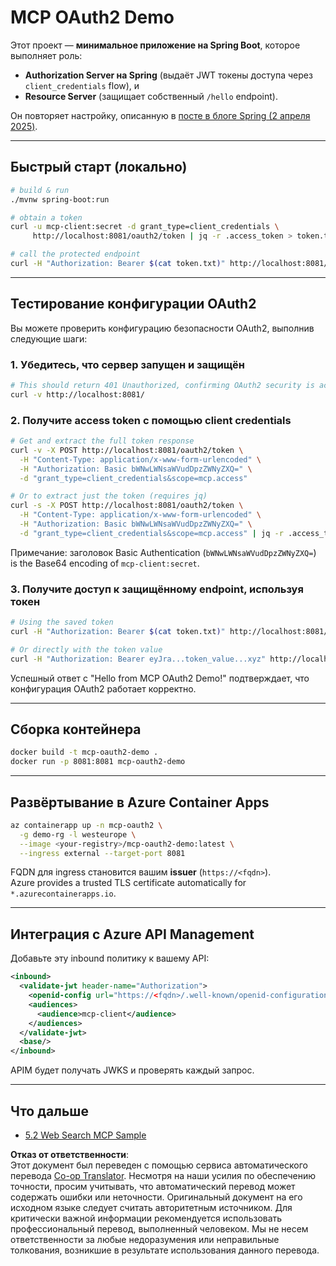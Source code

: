 <!--
CO_OP_TRANSLATOR_METADATA:
{
  "original_hash": "9dc0d1fc8ddcd9426558f0d200894951",
  "translation_date": "2025-06-02T11:55:11+00:00",
  "source_file": "05-AdvancedTopics/mcp-oauth2-demo/README.md",
  "language_code": "ru"
}
-->
# MCP OAuth2 Demo

Этот проект — **минимальное приложение на Spring Boot**, которое выполняет роль:

* **Authorization Server на Spring** (выдаёт JWT токены доступа через `client_credentials` flow), и  
* **Resource Server** (защищает собственный `/hello` endpoint).

Он повторяет настройку, описанную в [посте в блоге Spring (2 апреля 2025)](https://spring.io/blog/2025/04/02/mcp-server-oauth2).

---

## Быстрый старт (локально)

```bash
# build & run
./mvnw spring-boot:run

# obtain a token
curl -u mcp-client:secret -d grant_type=client_credentials \
     http://localhost:8081/oauth2/token | jq -r .access_token > token.txt

# call the protected endpoint
curl -H "Authorization: Bearer $(cat token.txt)" http://localhost:8081/hello
```

---

## Тестирование конфигурации OAuth2

Вы можете проверить конфигурацию безопасности OAuth2, выполнив следующие шаги:

### 1. Убедитесь, что сервер запущен и защищён

```bash
# This should return 401 Unauthorized, confirming OAuth2 security is active
curl -v http://localhost:8081/
```

### 2. Получите access token с помощью client credentials

```bash
# Get and extract the full token response
curl -v -X POST http://localhost:8081/oauth2/token \
  -H "Content-Type: application/x-www-form-urlencoded" \
  -H "Authorization: Basic bWNwLWNsaWVudDpzZWNyZXQ=" \
  -d "grant_type=client_credentials&scope=mcp.access"

# Or to extract just the token (requires jq)
curl -s -X POST http://localhost:8081/oauth2/token \
  -H "Content-Type: application/x-www-form-urlencoded" \
  -H "Authorization: Basic bWNwLWNsaWVudDpzZWNyZXQ=" \
  -d "grant_type=client_credentials&scope=mcp.access" | jq -r .access_token > token.txt
```

Примечание: заголовок Basic Authentication (`bWNwLWNsaWVudDpzZWNyZXQ=`) is the Base64 encoding of `mcp-client:secret`.

### 3. Получите доступ к защищённому endpoint, используя токен

```bash
# Using the saved token
curl -H "Authorization: Bearer $(cat token.txt)" http://localhost:8081/hello

# Or directly with the token value
curl -H "Authorization: Bearer eyJra...token_value...xyz" http://localhost:8081/hello
```

Успешный ответ с "Hello from MCP OAuth2 Demo!" подтверждает, что конфигурация OAuth2 работает корректно.

---

## Сборка контейнера

```bash
docker build -t mcp-oauth2-demo .
docker run -p 8081:8081 mcp-oauth2-demo
```

---

## Развёртывание в **Azure Container Apps**

```bash
az containerapp up -n mcp-oauth2 \
  -g demo-rg -l westeurope \
  --image <your-registry>/mcp-oauth2-demo:latest \
  --ingress external --target-port 8081
```

FQDN для ingress становится вашим **issuer** (`https://<fqdn>`).  
Azure provides a trusted TLS certificate automatically for `*.azurecontainerapps.io`.

---

## Интеграция с **Azure API Management**

Добавьте эту inbound политику к вашему API:

```xml
<inbound>
  <validate-jwt header-name="Authorization">
    <openid-config url="https://<fqdn>/.well-known/openid-configuration"/>
    <audiences>
      <audience>mcp-client</audience>
    </audiences>
  </validate-jwt>
  <base/>
</inbound>
```

APIM будет получать JWKS и проверять каждый запрос.

---

## Что дальше

- [5.2 Web Search MCP Sample](../web-search-mcp/README.md)

**Отказ от ответственности**:  
Этот документ был переведен с помощью сервиса автоматического перевода [Co-op Translator](https://github.com/Azure/co-op-translator). Несмотря на наши усилия по обеспечению точности, просим учитывать, что автоматический перевод может содержать ошибки или неточности. Оригинальный документ на его исходном языке следует считать авторитетным источником. Для критически важной информации рекомендуется использовать профессиональный перевод, выполненный человеком. Мы не несем ответственности за любые недоразумения или неправильные толкования, возникшие в результате использования данного перевода.